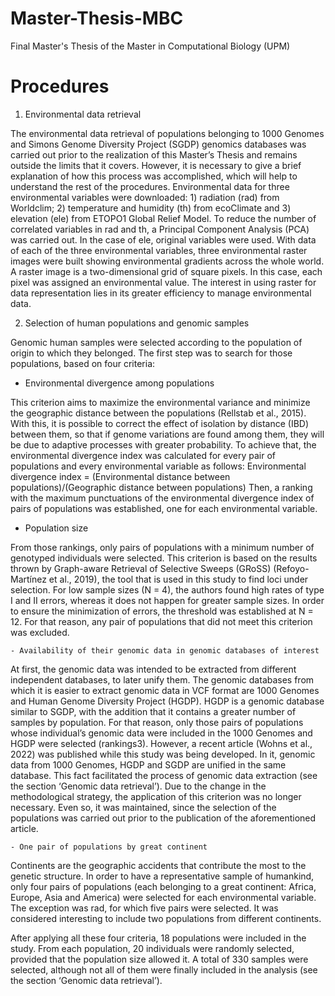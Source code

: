 # Master-Thesis-MBC
Final Master's Thesis of the Master in Computational Biology (UPM)

# Procedures 
1. Environmental data retrieval 

The environmental data retrieval of populations belonging to 1000 Genomes and Simons Genome Diversity Project (SGDP) genomics databases was carried out prior to the realization of this Master’s Thesis and remains outside the limits that it covers. However, it is necessary to give a brief explanation of how this process was accomplished, which will help to understand the rest of the procedures. 
Environmental data for three environmental variables were downloaded: 1) radiation (rad) from Worldclim; 2) temperature and humidity (th) from ecoClimate and 3) elevation (ele) from ETOPO1 Global Relief Model. To reduce the number of correlated variables in rad and th, a Principal Component Analysis (PCA) was carried out. In the case of ele, original variables were used. With data of each of the three environmental variables, three environmental raster images were built showing environmental gradients across the whole world. A raster image is a two-dimensional grid of square pixels. In this case, each pixel was assigned an environmental value. The interest in using raster for data representation lies in its greater efficiency to manage environmental data.

2. Selection of human populations and genomic samples 

Genomic human samples were selected according to the population of origin to which they belonged. The first step was to search for those populations, based on four criteria: 
	
  - Environmental divergence among populations
  
This criterion aims to maximize the environmental variance and minimize the geographic distance between the populations (Rellstab et al., 2015). With this, it is possible to correct the effect of isolation by distance (IBD) between them, so that if genome variations are found among them, they will be due to adaptive processes with greater probability.  To achieve that, the environmental divergence index was calculated for every pair of populations and every environmental variable as follows:
Environmental divergence index = (Environmental distance between populations)/(Geographic distance between populations)
Then, a ranking with the maximum punctuations of the environmental divergence index of pairs of populations was established, one for each environmental variable. 

  - Population size
  
From those rankings, only pairs of populations with a minimum number of genotyped individuals were selected. This criterion is based on the results thrown by Graph-aware Retrieval of Selective Sweeps (GRoSS) (Refoyo-Martínez et al., 2019), the tool that is used in this study to find loci under selection. For low sample sizes (N = 4), the authors found high rates of type I and II errors, whereas it does not happen for greater sample sizes. In order to ensure the minimization of errors, the threshold was established at N = 12. For that reason, any pair of populations that did not meet this criterion was excluded.

	- Availability of their genomic data in genomic databases of interest
  
At first, the genomic data was intended to be extracted from different independent databases, to later unify them. The genomic databases from which it is easier to extract genomic data in VCF format are 1000 Genomes and Human Genome Diversity Project (HGDP). HGDP is a genomic database similar to SGDP, with the addition that it contains a greater number of samples by population. For that reason, only those pairs of populations whose individual’s genomic data were included in the 1000 Genomes and HGDP were selected (rankings3). However, a recent article (Wohns et al., 2022) was published while this study was being developed. In it, genomic data from 1000 Genomes, HGDP and SGDP are unified in the same database. This fact facilitated the process of genomic data extraction (see the section ‘Genomic data retrieval’). Due to the change in the methodological strategy, the application of this criterion was no longer necessary. Even so, it was maintained, since the selection of the populations was carried out prior to the publication of the aforementioned article.

	- One pair of populations by great continent 
  
Continents are the geographic accidents that contribute the most to the genetic structure. In order to have a representative sample of humankind, only four pairs of populations (each belonging to a great continent: Africa, Europe, Asia and America) were selected for each environmental variable. The exception was rad, for which five pairs were selected. It was considered interesting to include two populations from different continents. 

After applying all these four criteria, 18 populations were included in the study. From each population, 20 individuals were randomly selected, provided that the population size allowed it. A total of 330 samples were selected, although not all of them were finally included in the analysis (see the section ‘Genomic data retrieval’).

